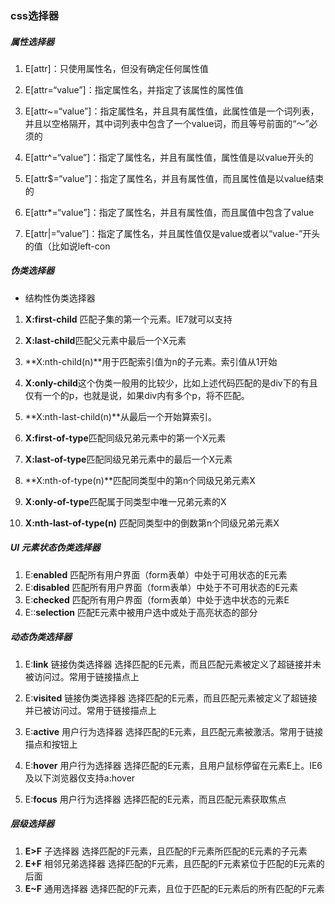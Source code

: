 ### css选择器

#####     属性选择器

1. E[attr]：只使用属性名，但没有确定任何属性值   

2. E[attr=“value”]：指定属性名，并指定了该属性的属性值   

3. E[attr~=“value”]：指定属性名，并且具有属性值，此属性值是一个词列表，并且以空格隔开，其中词列表中包含了一个value词，而且等号前面的“〜”必须的   

4. E[attr^=“value”]：指定了属性名，并且有属性值，属性值是以value开头的   

5. E[attr$=“value”]：指定了属性名，并且有属性值，而且属性值是以value结束的   

6. E[attr*=“value”]：指定了属性名，并且有属性值，而且属值中包含了value 

7. E[attr|=“value”]：指定了属性名，并且属性值仅是value或者以“value-”开头的值（比如说left-con

   

#####      伪类选择器

-  结构性伪类选择器

1. **X:first-child** 匹配子集的第一个元素。IE7就可以支持   

2. **X:last-child**匹配父元素中最后一个X元素   

3. **X:nth-child(n)**用于匹配索引值为n的子元素。索引值从1开始   

4. **X:only-child**这个伪类一般用的比较少，比如上述代码匹配的是div下的有且仅有一个的p，也就是说，如果div内有多个p，将不匹配。   

5. **X:nth-last-child(n)**从最后一个开始算索引。

6. **X:first-of-type**匹配同级兄弟元素中的第一个X元素       

7. **X:last-of-type**匹配同级兄弟元素中的最后一个X元素       

8. **X:nth-of-type(n)**匹配同类型中的第n个同级兄弟元素X       

9. **X:only-of-type**匹配属于同类型中唯一兄弟元素的X       

10. **X:nth-last-of-type(n)** 匹配同类型中的倒数第n个同级兄弟元素X

    

#####    UI 元素状态伪类选择器

1. E:**enabled**   匹配所有用户界面（form表单）中处于可用状态的E元素   
2. E:**disabled**   匹配所有用户界面（form表单）中处于不可用状态的E元素   
3. E:**checked**   匹配所有用户界面（form表单）中处于选中状态的元素E   
4. E::**selection**   匹配E元素中被用户选中或处于高亮状态的部分

#####    动态伪类选择器 

1. E:**link**   链接伪类选择器    选择匹配的E元素，而且匹配元素被定义了超链接并未被访问过。常用于链接描点上   

2. E:**visited**    链接伪类选择器   选择匹配的E元素，而且匹配元素被定义了超链接并已被访问过。常用于链接描点上   

3. E:**active**   用户行为选择器   选择匹配的E元素，且匹配元素被激活。常用于链接描点和按钮上   

4. E:**hover**   用户行为选择器   选择匹配的E元素，且用户鼠标停留在元素E上。IE6及以下浏览器仅支持a:hover   

5. E:**focus**   用户行为选择器   选择匹配的E元素，而且匹配元素获取焦点

   

#####    层级选择器 

1. **E>F**   子选择器   选择匹配的F元素，且匹配的F元素所匹配的E元素的子元素   
2. **E+F**   相邻兄弟选择器   选择匹配的F元素，且匹配的F元素紧位于匹配的E元素的后面   
3. **E~F**   通用选择器   选择匹配的F元素，且位于匹配的E元素后的所有匹配的F元素



